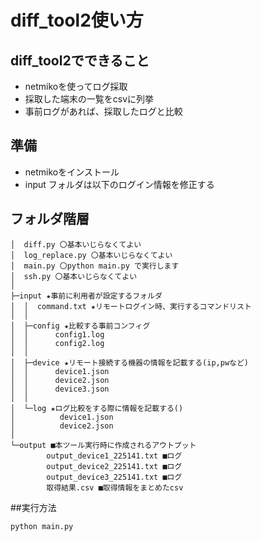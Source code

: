 # diff_tool2使い方

## diff_tool2でできること
* netmikoを使ってログ採取  
* 採取した端末の一覧をcsvに列挙  
* 事前ログがあれば、採取したログと比較  

## 準備
* netmikoをインストール
* input フォルダは以下のログイン情報を修正する

## フォルダ階層
```
│  diff.py 〇基本いじらなくてよい
│  log_replace.py 〇基本いじらなくてよい
│  main.py 〇python main.py で実行します
│  ssh.py 〇基本いじらなくてよい
│
├─input ★事前に利用者が設定するフォルダ
│  │  command.txt ★リモートログイン時、実行するコマンドリスト
│  │
│  ├─config ★比較する事前コンフィグ
│  │      config1.log
│  │      config2.log
│  │
│  ├─device ★リモート接続する機器の情報を記載する(ip,pwなど)
│  │      device1.json
│  │      device2.json
│  │      device3.json
│  │
│  └─log ★ログ比較をする際に情報を記載する()
│          device1.json
│          device2.json
│
└─output ■本ツール実行時に作成されるアウトプット
        output_device1_225141.txt ■ログ
        output_device2_225141.txt ■ログ
        output_device3_225141.txt ■ログ
        取得結果.csv ■取得情報をまとめたcsv
```
##実行方法
```
python main.py
```


